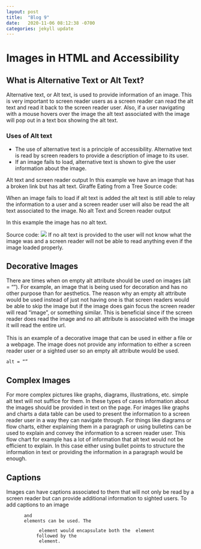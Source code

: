 ```yaml
---
layout: post
title:  "Blog 9"
date:   2020-11-06 08:12:38 -0700
categories: jekyll update
---
```


<h1>Images in HTML and Accessibility</h1>

<h2>What is Alternative Text or Alt Text?</h2>
<p>
Alternative text, or Alt text, is used to provide information of an image. This is very important to screen reader users as a screen reader can read the alt text and read it back to the screen reader user. Also, if a user navigating with a mouse hovers over the image the alt text associated with the image will pop out in a text box showing the alt text.
</p>
<h3>Uses of Alt text</h3>
<ul>
    <li>The use of alternative text is a principle of accessibility. Alternative text is read by screen readers to provide a description of image to its user.</li>
    <li>If an image fails to load, alternative text is shown to give the user information about the image.</li>
</ul>
Alt text and screen reader output
In this example we have an image that has a broken link but has alt text. 
   Giraffe Eating from a Tree
Source code:
	 
When an image fails to load if alt text is added the alt text is still able to relay the information to a user and a screen reader user will also be read the alt text associated to the image.
No alt Text and Screen reader output

In this example the image has no alt text.
 
Source code:
	<img src = “CoolGiraffe.png” >
If no alt text is provided to the user will not know what the image was and a screen reader will not be able to read anything even if the image loaded properly.

<h2>Decorative Images</h2>
<p>
There are times when on empty alt attribute should be used on images (alt = “”). For example, an image that is being used for decoration and has no other purpose than for aesthetics. The reason why an empty alt attribute would be used instead of just not having one is that screen readers would be able to skip the image but if the image does gain focus the screen reader will read “image”, or something similar. This is beneficial since if the screen reader does read the image and no alt attribute is associated with the image it will read the entire url. 
<br><br>
This is an example of a decorative image that can be used in either a file or a webpage. The image does not provide any information to either a screen reader user or a sighted user so an empty alt attribute would be used.
</p>
<code>alt = “”</code>
 
<h2>Complex Images</h2>
<p>
For more complex pictures like graphs, diagrams, illustrations, etc. simple alt text will not suffice for them. In these types of cases information about the images should be provided in text on the page. For images like graphs and charts a data table can be used to present the information to a screen reader user in a way they can navigate through. For things like diagrams or flow charts, either explaining them in a paragraph or using bulletins can be used to explain and convey the information to a screen reader user.
This flow chart for example has a lot of information that alt text would not be efficient to explain. In this case either using bullet points to structure the information in text or providing the information in a paragraph would be enough.
</p>
 
<h2>Captions</h2>
<p>
Images can have captions associated to them that will not only be read by a screen reader but can provide additional information to sighted users. To add captions to an image <code><figure> and <code><figcaption></code> elements can be used. The <code><figure></code> element would encapsulate both the <code><img></code> element followed by the <code><figcaption></code> element.
</p>